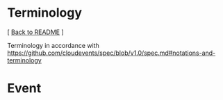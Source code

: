 # Terminology

[ [Back to README](README.md) ]

Terminology in accordance with https://github.com/cloudevents/spec/blob/v1.0/spec.md#notations-and-terminology

# Event

